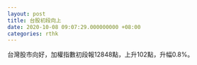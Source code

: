 ```yaml
---
layout: post
title: 台股初段向上
date: 2020-10-08 09:07:29.000000000 +08:00
categories: rthk
---
```


台灣股市向好，加權指數初段報12848點，上升102點，升幅0.8%。

